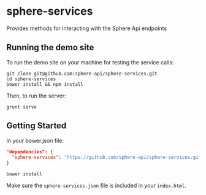 # sphere-services

Provides methods for interacting with the Sphere Api endpoints

## Running the demo site

To run the demo site on your machine for testing the service calls:
```shell
git clone git@github.com:sphere-api/sphere-services.git
cd sphere-services
bower install && npm install
```

Then, to run the server:
```shell
grunt serve
```

## Getting Started

In your bower.json file:
```json
"dependencies": {
  "sphere-services": "https://github.com/sphere-api/sphere-services.git"
}
```

```shell
bower install
```

Make sure the `sphere-services.json` file is included in your `index.html`.
